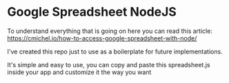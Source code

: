 # Google Spreadsheet NodeJS

To understand everything that is going on here you can read this article: https://cmichel.io/how-to-access-google-spreadsheet-with-node/

I've created this repo just to use as a boilerplate for future implementations.

It's simple and easy to use, you can copy and paste this spreadsheet.js inside your app and customize it the way you want
